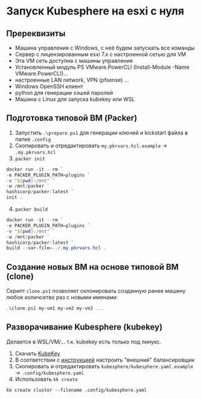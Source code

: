 # Запуск Kubesphere на esxi с нуля

## Пререквизиты

- Машина управления с Windows, с неё будем запускать все команды
- Сервер с лицензированным esxi 7.х с настроенной сетью для VM
- Эта VM сеть доступна с машины управления
- Установленный модуль PS VMware.PowerCLI (Install-Module -Name VMware.PowerCLI)...
- настроенные LAN network, VPN (pfsense) ...
- Windows OpenSSH клиент
- python для генерации хэшей паролей
- Машина с Linux для запуска kubekey или WSL

## Подготовка типовой ВМ (Packer)

1. Запустить `.\prepare.ps1` для генерации ключей и kickstart файла в папке `.config`
2. Скопировать и отредактировать `my.pkrvars.hcl.example` -> `.my.pkrvars.hcl`
3. `packer init`

```powershell
docker run -it --rm `
-e PACKER_PLUGIN_PATH=plugins `
-v "${pwd}:/mnt" `
-w /mnt/packer `
hashicorp/packer:latest `
init .
```

4. `packer build`

```powershell
docker run -it --rm `
-e PACKER_PLUGIN_PATH=plugins `
-v "${pwd}:/mnt" `
-w /mnt/packer `
hashicorp/packer:latest `
build --var-file=../.my.pkrvars.hcl .
```

## Создание новых ВМ на основе типовой ВМ (clone)

Скрипт `clone.ps1` позволяет склонировать созданную ранее машину любое количсетво раз с новыми именами:

```powershell
.\clone.ps1 my-vm1 my-vm2 my-vm3 ...
```

## Разворачивание Kubesphere (kubekey)

Делается в WSL/VM/... т.к. kubekey есть только под линукс.

1. Скачать [KubeKey](https://github.com/kubesphere/kubekey/releases)
2. В соответствии с [инструкцией](https://kubesphere.io/docs/v3.4/installing-on-linux/high-availability-configurations/ha-configuration/) настроить "внешний" балансировщик
3. Скопировать и отредактировать `kubesphere/kubesphere.yaml.example` -> `.config/kubesphere.yaml`
4. Использовать `kk create`

```
kk create cluster --filename .config/kubesphere.yaml
```
